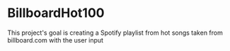 # BillboardHot100
This project's goal is creating a Spotify playlist from hot songs taken from billboard.com with the user input 
